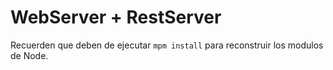 # WebServer + RestServer

Recuerden que deben de ejecutar ```mpm install``` para reconstruir los modulos de Node.
